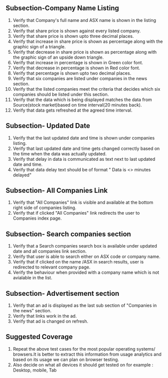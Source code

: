 ## Subsection-Company Name Listing
1. Verify that Company's full name and ASX name is shown in the listing section.
2. Verify that share price is shown against every listed company.
3. Verify that share price is shown upto three decimal places.
4. Verify that increase in share price is shown as percentage along with the graphic sign of a triangle.
5. Verify that decrease in share price is shown as percentage along with the graphic sign of an upside down triangle.
6. Verify that increase in percentage  is shown in Green color font.
7. Verify that decrease in percentage is shown in Red color font.
8. Verify that percentage is shown upto two decimal places.
9. Verify that six companies are listed under companies in the news section.
10. Verify that the listed companies meet the criteria that decides which six companies should be listed under this section.
11. Verify that the data which is being displayed matches the data from Source(stock market)based on time interval(20 minutes back).
12. Verify that data gets refreshed at the agreed time interval.

## Subsection- Updated Date
1. Verify that the last updated date and time is shown under companies listing.
2. Verify that last updated date and time gets changed correctly based on the time when the data was actually updated.
3. Verify that delay in data is communicated as text next to last updated date and time.
4. Verify that data delay text should be of format " Data is <> minutes delayed"

## Subsection-  All Companies Link

1. Verify that "All Companies" link is visible and available at the bottom right side of companies listing.
2. Verify that if clicked "All Companies" link redirects the user to Companies index page.

## Subsection-  Search companies section

1. Verify that a Search companies search box is available under updated date and all companies link section.
2. Verify that user is able to search either on ASX code or company name.
3. Verify that if clicked on the name /ASX in search results, user is redirected to relevant company page.
4. Verify the behaviour when provided with a company name which is not avialable in the list.

## Subsection-  Advertisement section

1. Verify that an ad is displayed as the last sub section of "Companies in the news" section.
2. Verify that links work in the ad.
3. Verify that ad is changed on refresh.

## Suggested Coverage
1. Repeat the above test cases for the most popular operating systems/ browsers.It is better to extract this information from usage analytics and based on its usage we can plan on browser testing.
2. Also decide on what all devices it should get tested on for example : Desktop, mobile, Tab

